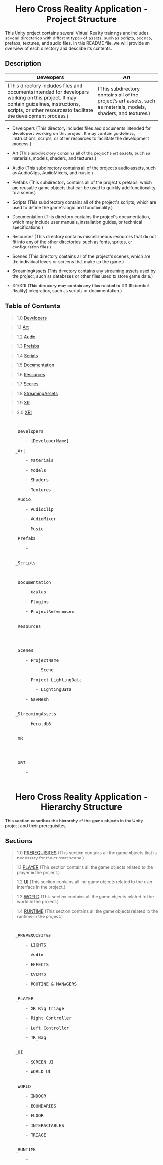 <h1 align="center"> Hero Cross Reality Application - Project Structure </h1>

This Unity project contains several Virtual Reality trainings and includes several directories with different types of assets, such as scripts, scenes, prefabs, textures, and audio files. In this README file, we will provide an overview of each directory and describe its contents.



## Description

| Developers | Art |
| --- | --- |
| (This directory includes files and documents intended for developers working on this project. It may contain guidelines, instructions, scripts, or other resourcesto facilitate the development process.) | (This subdirectory contains all of the project's art assets, such as materials, models, shaders, and textures.) |






- Developers (This directory includes files and documents intended for developers working on this project. It may contain guidelines, instructions, scripts, or other resources to facilitate the development process.)

- Art (This subdirectory contains all of the project's art assets, such as materials, models, shaders, and textures.)

- Audio (This subdirectory contains all of the project's audio assets, such as AudioClips, AudioMixers, and music.)

- Prefabs (This subdirectory contains all of the project's prefabs, which are reusable game objects that can be used to quickly add functionality to a scene.)

- Scripts (This subdirectory contains all of the project's scripts, which are used to define the game's logic and functionality.)

- Documentation (This directory contains the project's documentation, which may include user manuals, installation guides, or technical specifications.)

- Resources (This directory contains miscellaneous resources that do not fit into any of the other directories, such as fonts, sprites, or configuration files.)

- Scenes (This directory contains all of the project's scenes, which are the individual levels or screens that make up the game.)

- StreamingAssets (This directory contains any streaming assets used by the project, such as databases or other files used to store game data.)

- XR/XRI (This directory may contain any files related to XR (Extended Reality) integration, such as scripts or documentation.)

## Table of Contents

> 1.0 [Developers](#structure-Developers) 

> 1.1 [Art](#structure-Art) 

> 1.2 [Audio](#structure-Audio) 

> 1.3 [Prefabs](#structure-Prefabs) 

> 1.4 [Scripts](#structure-Scripts) 

> 1.5 [Documentation](#structure-Documentation) 

> 1.6 [Resources](#structure-Resources) 

> 1.7 [Scenes](#structure-Scenes) 

> 1.8 [StreamingAssets](#structure-StreamingAssets) 

> 1.9 [XR](#structure-XR) 

> 2.0 [XRI](#structure-XRI)

<pre>

<a name="structure-Developers">
	_Developers</a>

		- [DeveloperName]
<a name="structure-Art">
	_Art</a>

		- Materials
		
		- Models
		
		- Shaders
		
		- Textures
	<a name="structure-Audio">	
	_Audio</a>
	
		- AudioClip
		
		- AudioMixer
		
		- Music
	<a name="structure-">	
	_Prefabs</a>
		
		- 
		
<a name="structure-">
	_Scripts</a>
	
		-

	_<a name="structure-Documentation">Documentation</a>

		- <a name="structure-Oculus">Oculus</a>

		- <a name="structure-Plugins">Plugins</a>

		- <a name="structure-ProjectReferences">ProjectReferences</a>

		<a name="structure-">
	_Resources</a>
		
		-
			
		<a name="structure-Scenes">	
	_Scenes</a>

		- ProjectName
				
			- Scene
				
		- Project LightingData
			
			- LightingData
			
		- NavMesh

		<a name="structure-StreamingAssets">
	_StreamingAssets</a>

		- Hero.db3

		<a name="structure-">
	_XR</a>
			
		-

		<a name="structure-">
	_XRI</a>
		
		-

</pre>

<a name="1.0"></a>
<a name="structure-Developers"></a>

<h1 align="center"> Hero Cross Reality Application - Hierarchy Structure </h1>

This section describes the hierarchy of the game objects in the Unity project and their prerequisites.

## Sections

> 1.0 [PREREQUISITES](#structure-PREREQUISITES) (This section contains all the game objects that is necessary for the current scene.)

> 1.1 [PLAYER](#structure-PLAYER) (This section contains all the game objects related to the player in the project.)

> 1.2 [UI](#structure-UI) (This section contains all the game objects related to the user interface in the project.)

> 1.3 [WORLD](#structure-WORLD) (This section contains all the game objects related to the world in the project.)

> 1.4 [RUNTIME](#structure-RUNTIME) (This section contains all the game objects related to the runtime in the project.)

<pre>

<a name="structure-PREREQUISITES">
	_PREREQUISITES</a>

		- LIGHTS
	
		- Audio
	
		- EFFECTS
	
		- EVENTS
	
		- ROUTINE & MANAGERS
		
<a name="structure-PLAYER">
	_PLAYER</a>
		
		- XR Rig Triage
	
		- Right Controller
		
		- Left Controller
		
		- TR_Bag

<a name="structure-UI">
	_UI</a>
		
		- SCREEN UI
	
		- WORLD UI

<a name="structure-WORLD">
	_WORLD</a>

		- INDOOR

		- BOUNDARIES
	
		- FLOOR
	
		- INTERACTABLES
	
		- TRIAGE
			
<a name="structure-">
	_RUNTIME</a>
		
		- 
</pre>
